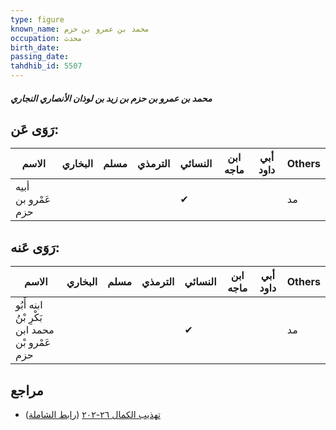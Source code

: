 ```yaml
---
type: figure
known_name: محمد بن عمرو بن حزم
occupation: محدث
birth_date:
passing_date:
tahdhib_id: 5507
---
```

##### محمد بن عمرو بن حزم بن زيد بن لوذان الأنصاري النجاري

## رَوَى عَن:
| الاسم              | البخاري | مسلم | الترمذي | النسائي | ابن ماجه | أبي داود | Others |
| ------------------ | ------- | ---- | ------- | ------- | -------- | -------- | ------ |
| أبيه عَمْرو بن حزم |         |      |         | ✔       |          |          | مد     |
## رَوَى عَنه:
| الاسم                                          | البخاري | مسلم | الترمذي | النسائي | ابن ماجه | أبي داود | Others |
| ---------------------------------------------- | ------- | ---- | ------- | ------- | -------- | -------- | ------ |
| ابنه أَبُو بَكْرِ بْنُ محمد ابن عَمْرو بْن حزم |         |      |         | ✔       |          |          | مد     |
## مراجع
- [تهذيب الكمال ٢٦-٢٠٢](obsidian://open?vault=Tahdhib-al-Kamal&file=Figures/٥٥٠٧-محمد%20بن%20عمرو%20بن%20حزم%20بن%20زيد%20بن%20لوذان%20الأنصاري%20النجاري) ([رابط الشاملة](https://shamela.ws/book/3722/13950))